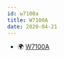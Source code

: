```yaml
---
id: w7100a
title: W7100A
date: 2020-04-21
---
```


 * 🌍 [W7100A](https://www.wiznet.io/product-item/w7100a/)
